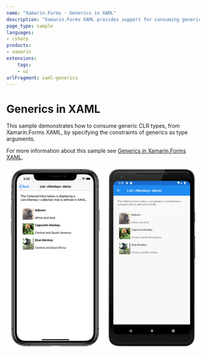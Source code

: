 ```yaml
---
name: "Xamarin.Forms - Generics in XAML"
description: "Xamarin.Forms XAML provides support for consuming generic CLR types by specifying the constraints of generics as type arguments (UI)"
page_type: sample
languages:
- csharp
products:
- xamarin
extensions:
    tags:
    - ui
urlFragment: xaml-generics
---
```

# Generics in XAML

This sample demonstrates how to consume generic CLR types, from Xamarin.Forms XAML, by specifying the constraints of generics as type arguments.

For more information about this sample see [Generics in Xamarin.Forms XAML](https://docs.microsoft.com/xamarin/xamarin-forms/xaml/generics/).

![Generics in XAML sample application](Screenshots/01All.png "Generics in XAML application screenshot")
